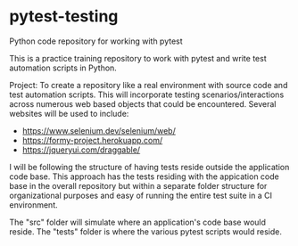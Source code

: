 # pytest-testing
Python code repository for working with pytest

This is a practice training repository to work with pytest and write test automation scripts in Python.

Project: To create a repository like a real environment with source code and test automation scripts. This will incorporate testing scenarios/interactions across numerous web based objects that could be encountered. Several websites will be used to include:

- https://www.selenium.dev/selenium/web/
- https://formy-project.herokuapp.com/
- https://jqueryui.com/draggable/

I will be following the structure of having tests reside outside the application code base. This approach has the tests residing with the appication code base in the overall repository but within a separate folder structure for organizational purposes and easy of running the entire test suite in a CI environment.

The "src" folder will simulate where an application's code base would reside.
The "tests" folder is where the various pytest scripts would reside. 